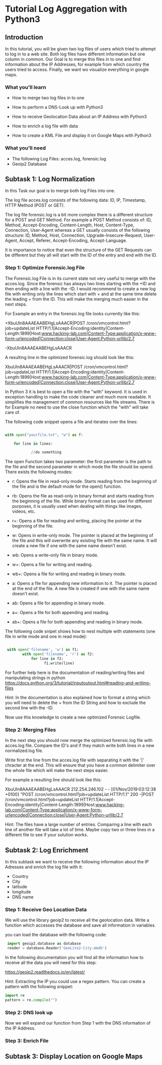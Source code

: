  

# Tutorial Log Aggregation with Python3 

  

## Introduction 

In this tutorial, you will be given two log files of users which tried to attempt to log in to a web site. Both log files have different information but one column in common. Our Goal is to merge this files in to one and find information about the IP Addresses, for example from which country the users tried to access. Finally, we want wo visualize everything in google maps. 


### What you'll learn 

* How to merge two log files in to one 

* How to perform a DNS-Look up with Python3 

* How to receive Geolocation Data about an IP Address with Python3 

* How to enrich a log file with data 

* How to create a KML File and display it on Google Maps with Python3 

  

### What you'll need 

* The following Log Files: acces.log, forensic.log 
* Geoip2 Database

  

## Subtask 1: Log Normalization 

  

In this Task our goal is to merge both log Files into one.  

  

The log file acces.log consists of the following data: ID, IP, Timestamp, HTTP Method (POST or GET). 

  

The log file forensic.log is a bit more complex there is a different structure for a POST and GET Method. For example a POST Method consists of: ID, Method, Accept-Encoding, Content-Length, Host, Content-Type, Connection, User-Agent whereas a GET usually consists of the following structure: ID, Method, Host, Connection, Upgrade-Insecure-Request, User-Agent, Accept, Referer, Accept-Encoding, Accept-Language. 

  

It is importance to notice that even the structure of the GET Requests can be different but they all will start with the ID of the entry and end with the ID. 

  

### Step 1: Optimize Forensic.log File 

  

The Forensic.log File is in its current state not very useful to merge with the acces.log. Since the forensic has always two lines starting with the +ID and then ending with a line with the -ID. I would recommend to create a new log file with writing only the lines which start with + and at the same time delete the leading + from the ID. This will make the merging much easier in the next steps. 

For Example an entry in the forensic.log file looks currently like this:

+XbuUln8AAAEAABEHgLsAAACR|POST /cron/vmcontrol.html?job=updateList HTTP/1.1|Accept-Encoding:identity|Content-Length:1899|Host:www.hacking-lab.com|Content-Type:application/x-www-form-urlencoded|Connection:close|User-Agent:Python-urllib/2.7

-XbuUln8AAAEAABEHgLsAAACR

A resulting line in the optimized forensic.log should look like this:

XbuUln8AAAEAABEHgLsAAACR|POST /cron/vmcontrol.html?job=updateList HTTP/1.1|Accept-Encoding:identity|Content-Length:1899|Host:www.hacking-lab.com|Content-Type:application/x-www-form-urlencoded|Connection:close|User-Agent:Python-urllib/2.7

  
In Python 3 it is best to open a file with the "with" keyword. It is used in exception handling to make the code cleaner and much more readable. It simplifies the management of common resources like file streams. There is for Example no need to use the close function which the "with" will take care of. 

  
The following code snippet opens a file and iterates over the lines: 

  

```python 

with open("yourfile.txt", "w") as f: 

    for line in lines: 

            //do something 

``` 

The open Function takes two parameter: the first parameter is the path to the file and the second parameter in which mode the file should be opend. There exists the following modes: 

* r: Opens the file in read-only mode. Starts reading from the beginning of the file and is the default mode for the open() function. 

* rb: Opens the file as read-only in binary format and starts reading from the beginning of the file. While binary format can be used for different purposes, it is usually used when dealing with things like images, videos, etc. 

* r+: Opens a file for reading and writing, placing the pointer at the beginning of the file. 

* w: Opens in write-only mode. The pointer is placed at the beginning of the file and this will overwrite any existing file with the same name. It will create a new file if one with the same name doesn't exist. 

* wb: Opens a write-only file in binary mode. 

* w+: Opens a file for writing and reading. 

* wb+: Opens a file for writing and reading in binary mode. 

* a: Opens a file for appending new information to it. The pointer is placed at the end of the file. A new file is created if one with the same name doesn't exist. 

* ab: Opens a file for appending in binary mode. 

* a+: Opens a file for both appending and reading. 

* ab+: Opens a file for both appending and reading in binary mode. 

The following code snipet shows how to nest multiple with statements (one file in write mode and one in read mode):

```python 

 with open('filename', 'w') as f1:
        with open('filename', 'r') as f2:
            for line in f2:
                  f1.write(line)

``` 
  

For further help here is the documentation of reading/writing files and manipulating strings in python https://docs.python.org/3/tutorial/inputoutput.html#reading-and-writing-files 

  
Hint: In the documentation is also explained how to format a string which you will need to delete the + from the ID String and how to exclude the second line with the -ID.


Now use this knowledge to create a new optimized Forensic Logfile. 


### Step 2: Merging Files 


In the next step you should now merge the optimized forensic.log file with acces.log file. Compare the ID's and if they match write both lines in a new normalized.log file.

Write first the line from the acces.log file with separating it with the '|' chracter at the end. This will ensure that you have a common delimiter over the whole file which will make the next steps easier.

For example a resulting line should look like this:

XbuUln8AAAEAABEHgLsAAACR 212.254.246.102 - - [01/Nov/2019:03:12:38 +0100] "POST /cron/vmcontrol.html?job=updateList HTTP/1.1" 200 -|POST /cron/vmcontrol.html?job=updateList HTTP/1.1|Accept-Encoding:identity|Content-Length:1899|Host:www.hacking-lab.com|Content-Type:application/x-www-form-urlencoded|Connection:close|User-Agent:Python-urllib/2.7

Hint: The files have a large number of entries. Comparing a line with each line of another file will take a lot of time. Maybe copy two or three lines in a different file to see if your solution works.
  

## Subtask 2: Log Enrichment 

In this subtask we want to receive the following information about the IP Adresses and enrich the log file with it:
* Country
* City
* latitude
* longitude
* DNS name
  

### Step 1: Receive Geo Location Data 

We will use the library geoip2 to receive all the geolocation data. Write a function which accesses the database and save all information in variables.

you can load the database with the following code:

```python 
 import geoip2.database as database
 reader = database.Reader('GeoLite2-City.mmdb')
``` 

In the following documentation you will find all the information how to receive all the data you will need for this step:

https://geoip2.readthedocs.io/en/latest/

Hint: Extracting the IP you could use a regex pattern. You can create a pattern with the following snippet:
```python 
import re
pattern = re.compile("")
``` 

### Step 2: DNS look up

Now we will expand our function from Step 1 with the DNS information of the IP Address.

### Step 3: Enrich File

  

## Subtask 3: Display Location on Google Maps 

 

 
